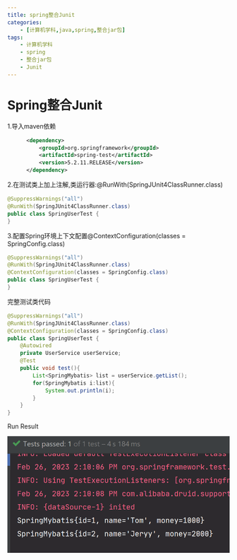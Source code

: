 ```yaml
---
title: spring整合Junit
categories:
    - [计算机学科,java,spring,整合jar包]
tags:
    - 计算机学科
    - spring
    - 整合jar包
    - Junit
---
```


# Spring整合Junit

1.导入maven依赖

```xml
      <dependency>
          <groupId>org.springframework</groupId>
          <artifactId>spring-test</artifactId>
          <version>5.2.11.RELEASE</version>
      </dependency>
```

2.在测试类上加上注解,类运行器:@RunWith(SpringJUnit4ClassRunner.class)

```java
@SuppressWarnings("all")
@RunWith(SpringJUnit4ClassRunner.class)
public class SpringUserTest {
}
```

3.配置Spring环境上下文配置@ContextConfiguration(classes = SpringConfig.class)

```java
@SuppressWarnings("all")
@RunWith(SpringJUnit4ClassRunner.class)
@ContextConfiguration(classes = SpringConfig.class)
public class SpringUserTest {
}
```

完整测试类代码

```java
@SuppressWarnings("all")
@RunWith(SpringJUnit4ClassRunner.class)
@ContextConfiguration(classes = SpringConfig.class)
public class SpringUserTest {
    @Autowired
    private UserService userService;
    @Test
    public void test(){
        List<SpringMybatis> list = userService.getList();
        for(SpringMybatis i:list){
            System.out.println(i);
        }
    }
}
```

Run Result

![image_2023-02-26-14-11-04](https://raw.githubusercontent.com/PigPigLetsGo/imeages/master/202310040858304.png)
